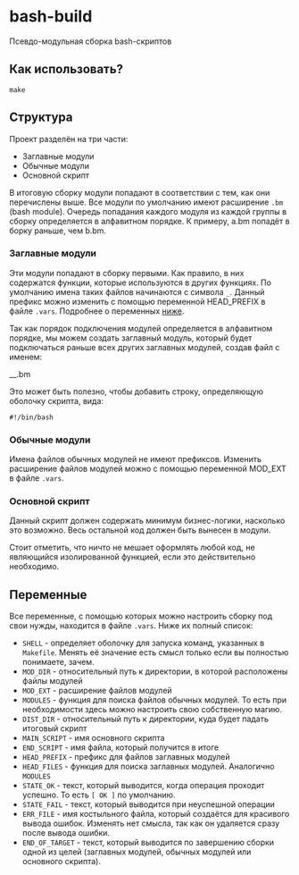 # bash-build
Псевдо-модульная сборка bash-скриптов
## Как использовать?
`make`

## Структура
Проект разделён на три части:

- Заглавные модули
- Обычные модули
- Основной скрипт

В итоговую сборку модули попадают в соответствии с тем, как они перечислены выше. Все модули по умолчанию имеют расширение `.bm` (bash module).
Очередь попадания каждого модуля из каждой группы в сборку определяется в алфавитном порядке. К примеру, a.bm попадёт в борку раньше, чем b.bm.

### Заглавные модули
Эти модули попадают в сборку первыми. Как правило, в них содержатся функции, которые используются в других функциях. 
По умолчанию имена таких файлов начинаются c символа `_`. Данный префикс можно изменить с помощью переменной HEAD_PREFIX в файле `.vars`.
Подробнее о переменных [ниже](#%D0%BF%D0%B5%D1%80%D0%B5%D0%BC%D0%B5%D0%BD%D0%BD%D1%8B%D0%B5).

Так как порядок подключения модулей определяется в алфавитном порядке, мы можем создать заглавный модуль, который будет подключаться
раньше всех других заглавных модулей, создав файл с именем:

__.bm

Это может быть полезно, чтобы добавить строку, определяющую оболочку скрипта, вида:

`#!/bin/bash`

### Обычные модули
Имена файлов обычных модулей не имеют префиксов.
Изменить расширение файлов модулей можно с помощью переменной MOD_EXT в файле `.vars`.

### Основной скрипт
Данный скрипт должен содержать минимум бизнес-логики, насколько это возможно. Весь остальной код должен быть вынесен в модули. 

Стоит отметить, что ничто не мешает оформлять любой код, не являющийся изолированной функцией, если это действительно необходимо.

## Переменные
Все переменные, с помощью которых можно настроить сборку под свои нужды, находится в файле `.vars`. Ниже их полный список:

- `SHELL` - определяет оболочку для запуска команд, указанных в `Makefile`. Менять её значение есть смысл только если вы полностью понимаете, зачем.
- `MOD_DIR` - относительный путь к директории, в которой расположены файлы модулей
- `MOD_EXT` - расширение файлов модулей
- `MODULES` - функция для поиска файлов обычных модулей. То есть при необходимости здесь можно настроить свою собственную магию.
- `DIST_DIR` - относительный путь к директории, куда будет падать итоговый скрипт
- `MAIN_SCRIPT` - имя основного скрипта
- `END_SCRIPT` - имя файла, который получится в итоге
- `HEAD_PREFIX` - префикс для файлов заглавных модулей
- `HEAD_FILES` - функция для поиска заглавных модулей. Аналогично `MODULES`
- `STATE_OK` - текст, который выводится, когда операция проходит успешно. То есть `[ OK ]` по умолчанию.
- `STATE_FAIL` - текст, который выводится при неуспешной операции
- `ERR_FILE` - имя костыльного файла, который создаётся для красивого вывода ошибок. Изменять нет смысла, так как он удаляется сразу после вывода ошибки.
- `END_OF_TARGET` - текст, который выводится по завершению сборки одной из целей (заглавных модулей, обычных модулей или основного скрипта).
